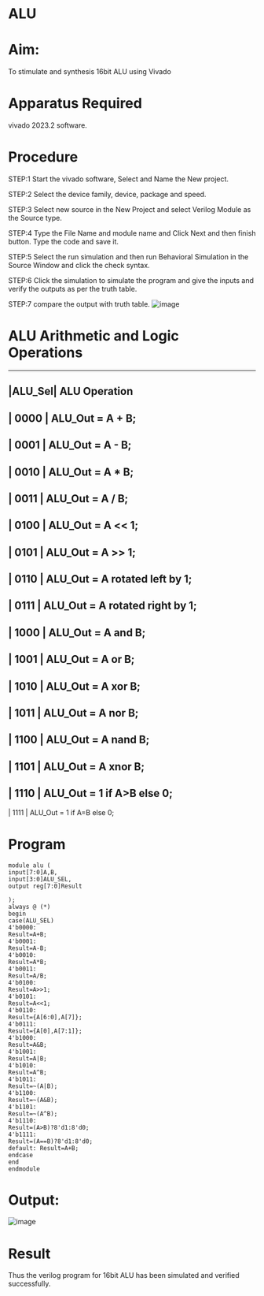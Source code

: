 # ALU
# Aim:
To stimulate and synthesis 16bit ALU using Vivado
# Apparatus Required
vivado 2023.2 software.
# Procedure
STEP:1 Start the vivado software, Select and Name the New project.

STEP:2 Select the device family, device, package and speed.

STEP:3 Select new source in the New Project and select Verilog Module as the Source type.

STEP:4 Type the File Name and module name and Click Next and then finish button. Type the code and save it.

STEP:5 Select the run simulation and then run Behavioral Simulation in the Source Window and click the check syntax.

STEP:6 Click the simulation to simulate the program and give the inputs and verify the outputs as per the truth table.

STEP:7 compare the output with truth table.
![image](https://github.com/RESMIRNAIR/ALU/assets/154305926/33dff162-59b3-44e2-886a-1ddd6e60979f)
# ALU Arithmetic and Logic Operations
----------------------------------------------------------------------
|ALU_Sel|   ALU Operation
----------------------------------------------------------------------
| 0000  |   ALU_Out = A + B;
----------------------------------------------------------------------
| 0001  |   ALU_Out = A - B;
----------------------------------------------------------------------
| 0010  |   ALU_Out = A * B;
----------------------------------------------------------------------
| 0011  |   ALU_Out = A / B;
----------------------------------------------------------------------
| 0100  |   ALU_Out = A << 1;
----------------------------------------------------------------------
| 0101  |   ALU_Out = A >> 1;
----------------------------------------------------------------------
| 0110  |   ALU_Out = A rotated left by 1;
----------------------------------------------------------------------
| 0111  |   ALU_Out = A rotated right by 1;
----------------------------------------------------------------------
| 1000  |   ALU_Out = A and B;
----------------------------------------------------------------------
| 1001  |   ALU_Out = A or B;
----------------------------------------------------------------------
| 1010  |   ALU_Out = A xor B;
----------------------------------------------------------------------
| 1011  |   ALU_Out = A nor B;
----------------------------------------------------------------------
| 1100  |   ALU_Out = A nand B;
----------------------------------------------------------------------
| 1101  |   ALU_Out = A xnor B;
----------------------------------------------------------------------
| 1110  |   ALU_Out = 1 if A>B else 0;
----------------------------------------------------------------------
| 1111  |   ALU_Out = 1 if A=B else 0;
# Program
```
module alu (
input[7:0]A,B,
input[3:0]ALU_SEL,
output reg[7:0]Result

);
always @ (*)
begin
case(ALU_SEL)
4'b0000:
Result=A+B;
4'b0001:
Result=A-B;
4'b0010:
Result=A*B;
4'b0011:
Result=A/B;
4'b0100:
Result=A>>1;
4'b0101:
Result=A<<1;
4'b0110:
Result={A[6:0],A[7]};
4'b0111:
Result={A[0],A[7:1]};
4'b1000:
Result=A&B;
4'b1001:
Result=A|B;
4'b1010:
Result=A^B;
4'b1011:
Result=~(A|B);
4'b1100:
Result=~(A&B);
4'b1101:
Result=~(A^B);
4'b1110:
Result=(A>B)?8'd1:8'd0;
4'b1111:
Result=(A==B)?8'd1:8'd0;
default: Result=A+B;
endcase
end
endmodule
```
# Output:
![image](https://github.com/PenumalliGowriNandhini/ALU/assets/163722612/90328cd7-c632-48d6-8d30-481932b8e331)

# Result
Thus the verilog program for 16bit ALU has been simulated and verified successfully.
